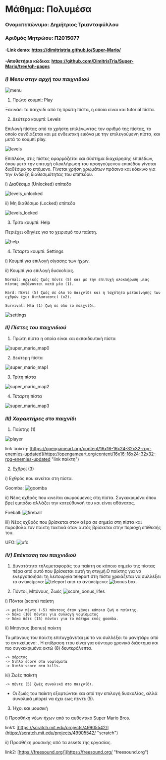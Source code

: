 # Μάθημα: Πολυμέσα

### Ονοματεπώνυμο: Δημήτριος Τριανταφύλλου
### Αριθμός Μητρώου: Π2015077

#### -Link demo: https://dimitristria.github.io/Super-Mario/
#### -Αποθετήριο κώδικα: https://github.com/DimitrisTria/Super-Mario/tree/gh-pages

### ***I) Μenu στην αρχή του παιχνιδιού***

  ![menu](https://user-images.githubusercontent.com/22676085/33654136-deb9c26e-da77-11e7-8ea8-ee64186b5470.png)

1) Πρώτο κουμπί: Play

  Ξεκινάει το παιχνίδι από τη πρώτη πίστα, η οποία είναι και tutorial πίστα.

2) Δεύτερο κουμπί: Levels

  Επιλογή πίστας από το χρήστη επιλέγωντας τον αριθμό της πίστας, το οποίο συνδιάζεται και με ενδεικτική εικόνα με την επιλεγούμενη πίστα, και μετά το κουμπί play.

  ![levels](https://user-images.githubusercontent.com/22676085/33654133-de443a8a-da77-11e7-8212-c2ecb8c75dae.png)

  Επιπλέον, στις πίστες εφαρμόζεται και σύστημα διαχείρησης επιπέδων, όπου μετά την επιτυχή ολοκλήρωση του προηγούμενου επιπέδου γίνεται διαθέσιμο το επόμενο. Γίνεται χρήση χρωμάτων πράσινο και κόκκινο για την ένδειξη διαθεσιμότητας του επιπέδου.

  i) Διαθέσιμο (Unlocked) επίπεδο

   ![levels_unlocked](https://user-images.githubusercontent.com/22676085/33654135-de938536-da77-11e7-9e5d-1d135a272ef3.png)

  ii) Μη διαθέσιμο (Locked) επίπεδο

   ![levels_locked](https://user-images.githubusercontent.com/22676085/33654134-de6ba0de-da77-11e7-9ceb-bf56e1faaa14.png)

3) Τρίτο κουμπί: Help

  Περιέχει οδηγίες για το χειρισμό του παίκτη.

  ![help](https://user-images.githubusercontent.com/22676085/33654132-de1b6c2c-da77-11e7-879a-a45624fed848.png)

4) Τέταρτο κουμπί: Settings

  i) Κουμπί για επιλογή σίγασης των ήχων.

  ii) Κουμπί για επιλογή δυσκολίας.

    Normal: Αρχικές ζωές πέντε (5) και με την επιτυχή ολοκλήρωση μιας πίστας αυξάνονται κατά μία (1).
    
    Hard: Πέντε (5) ζωές σε όλο το παιχνίδι και η ταχύτητα μετακίνησης των εχθρών έχει διπλασιαστεί (x2).
    
    Survival: Μία (1) ζωή σε όλο το παιχνίδι.

  ![settings](https://user-images.githubusercontent.com/22676085/33654138-df1515b0-da77-11e7-9a66-8713219ceb94.png)

### ***II) Πίστες του παιχνιδιού***

1) Πρώτη πίστα η οποία είναι και εκπαιδευτική πίστα

  ![super_mario_map0](https://user-images.githubusercontent.com/22676085/33488606-d811c7fc-d6b9-11e7-96f5-327a5e12046b.png)

2) Δεύτερη πίστα

  ![super_mario_map1](https://user-images.githubusercontent.com/22676085/33655905-1ed91048-da7d-11e7-8953-220805da2b54.png)

3) Τρίτη πίστα

  ![super_mario_map2](https://user-images.githubusercontent.com/22676085/33656042-8c4bb996-da7d-11e7-97db-7063614cf673.png)

4) Τέταρτη πίστα

  ![super_mario_map3](https://user-images.githubusercontent.com/22676085/33655704-7fce8c08-da7c-11e7-850e-ef5d0cfd1925.png)

### ***ΙΙΙ) Χαρακτήρες στο παιχνίδι***

1) Παίκτης (1)

  ![player](https://user-images.githubusercontent.com/22676085/32542777-5ba8b378-c47c-11e7-9f01-6705d5a01311.png)
  
  link παίκτη: [https://opengameart.org/content/16x16-16x24-32x32-rpg-enemies-updated](https://opengameart.org/content/16x16-16x24-32x32-rpg-enemies-updated "link παίκτη")

2) Εχθροί (3)

  i) Eχθρός που κινείται στη πίστα.
  
   Goomba: ![goomba](https://user-images.githubusercontent.com/22676085/34834252-41c0dd4a-f6fa-11e7-962c-b9afde307604.png)

  ii) Νέος εχθρός που κινείται αιωρούμενος στη πίστα. Συγκεκριμένα όπου βρεί εμπόδιο αλλάζει την κατεύθυνσή του και είναι αθάνατος.
    
   Fireball: ![fireball](https://user-images.githubusercontent.com/22676085/33483734-e4f7be20-d6a7-11e7-8b42-866793675d33.png)

  iii) Νέος εχθρός που βρίσκεται στον αέρα σε σημεία στη πίστα και πυροβολά τον παίκτη τακτικά όταν αυτός βρίσκεται στην περιοχή επίθεσής του.
    
   UFO: ![ufo](https://user-images.githubusercontent.com/22676085/33483697-be8a3740-d6a7-11e7-8931-bf77ccdfd3cc.png)

### ***IV) Επέκταση του παιχνιδιού***

1) Δυνατότητα τηλεμεταφοράς του παίκτη σε κάποιο σημείο της πίστας πέρα από αυτό που βρίσκεται αυτή τη στιγμή.Ο παίκτης για να ενεργοποιήσει τη λειτουργία teleport στη πίστα χρειάζεται να συλλέξει το αντικείμενο: ![teleport](https://user-images.githubusercontent.com/22676085/33485137-f60c9cc0-d6ad-11e7-8207-570955ef6da2.png) από το αντικείμενο: ![bonus box](https://user-images.githubusercontent.com/22676085/33485200-28de6f84-d6ae-11e7-9666-adaacb6125a3.png).

2) Πόντοι, Μπόνους, Ζωές
  ![score_bonus_lifes](https://user-images.githubusercontent.com/22676085/34834756-8178f2dc-f6fb-11e7-809b-1263047acb21.png)

  i) Πόντοι (score) παίκτη
    
    -> μείον πέντε (-5) πόντους όταν χάνει κάποια ζωή ο παίκτης.
    -> δέκα (10) πόντοι για συλλογή νομίσματος
    -> δέκα πέτε (15) πόντοι για το πάτημα ενός goomba.
  
  ii) Μπόνους (bonus) παίκτη
  
   Το μπόνους του παίκτη επιτυγχάνεται με το να συλλέξει το μανητάρι: από το αντικείμενο: . Η επίδραση ττου είναι για σύντομο χρονικό διάστημα και πιο συγκεκριμένα οκτώ (8) δευτερόλεπτα.
    
    -> αόρατος
    -> διπλό score στα νομίσματα
    -> διπλό score στα kills.
  
  iιi) Ζωές παίκτη
    
    -> πέντε (5) ζωές συνολικά στο παιχνίδι.
  
  * Οι ζωές του παίκτη εξαρτώνται και από την επιλογή δυσκολίας, αλλά συνολικά μπορεί να έχει εως πέντε (5).
  
3) Ήχοι και μουσική

  i) Προσθήκη νέων ήχων από το αυθεντικό Super Mario Bros.
  
  link1: [https://scratch.mit.edu/projects/49905542/](https://scratch.mit.edu/projects/49905542/ "scratch")
  
  ii) Προσθήκη μουσικής από τα assets της εργασίας.
  
  link2: [https://freesound.org/](https://freesound.org/ "freesound.org")
